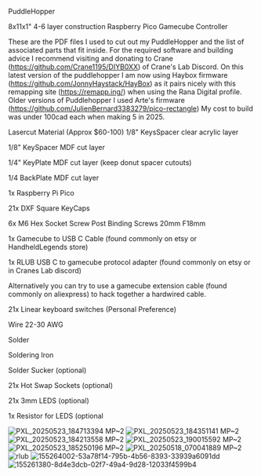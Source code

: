 PuddleHopper

8x11x1" 4-6 layer construction
Raspberry Pico Gamecube Controller

These are the PDF files I used to cut out my PuddleHopper and the list of associated parts that fit inside. 
For the required software and building advice I recommend visiting and donating to Crane (https://github.com/Crane1195/DIYB0XX) of Crane's Lab Discord. 
On this latest version of the puddlehopper I am now using Haybox firmware (https://github.com/JonnyHaystack/HayBox) as it pairs nicely with this remapping site (https://remapp.ing/) when using the Rana Digital profile.
Older versions of Puddlehopper I used Arte's firmware (https://github.com/JulienBernard3383279/pico-rectangle)
My cost to build was under 100cad each when making 5 in 2025.

Lasercut Material (Approx $60-100)
1/8" KeysSpacer clear acrylic layer

1/8" KeySpacer MDF cut layer

1/4" KeyPlate MDF cut layer (keep donut spacer cutouts)

1/4 BackPlate MDF cut layer


1x Raspberry Pi Pico

21x DXF Square KeyCaps

6x M6 Hex Socket Screw Post Binding Screws 20mm F18mm

1x Gamecube to USB C Cable (found commonly on etsy or HandheldLegends store)

1x RLUB USB C to gamecube protocol adapter (found commonly on etsy or in Cranes Lab discord)

Alternatively you can try to use a gamecube extension cable (found commonly on aliexpress) to hack together a hardwired cable.

21x Linear keyboard switches (Personal Preference)

Wire 22-30 AWG

Solder

Soldering Iron

Solder Sucker (optional)

21x Hot Swap Sockets (optional)

21x 3mm LEDS (optional)

1x Resistor for LEDS (optional

![PXL_20250523_184713394 MP~2](https://github.com/user-attachments/assets/98adcb6d-e70a-4a0c-9578-ccc15a87ecaf)
![PXL_20250523_184351141 MP~2](https://github.com/user-attachments/assets/3c5400a6-90c3-414d-b8cd-02a0dcad0c49)
![PXL_20250523_184213558 MP~2](https://github.com/user-attachments/assets/31bb8009-0249-407f-b1d9-38d6190655f9)
![PXL_20250523_190015592 MP~2](https://github.com/user-attachments/assets/6bac2464-f54d-4308-a929-8ee44269c47b)
![PXL_20250523_185250196 MP~2](https://github.com/user-attachments/assets/6c64c0c3-1706-47d1-bfe4-0a52a5800328)
![PXL_20250518_070041889 MP~2](https://github.com/user-attachments/assets/63c18425-c823-49ea-a1de-f5b4589aa9a6)
![rlub](https://github.com/user-attachments/assets/ba5b5456-9f19-4f46-87e0-84d5072653ba)
![155264002-53a78f14-795b-4b56-8393-33939a6091dd](https://github.com/user-attachments/assets/8973a1f2-3b06-473c-b9cd-724a76fc0437)
![155261380-8d4e3dcb-02f7-49a4-9d28-12033f4599b4](https://github.com/user-attachments/assets/491e6055-3042-4af9-b092-464008724e4f)
